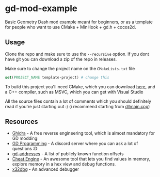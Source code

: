 # gd-mod-example
Basic Geometry Dash mod example meant for beginners, or as a template for people who want to use CMake + MinHook + gd.h + cocos2d.

## Usage

Clone the repo and make sure to use the `--recursive` option. If you dont have git you can download a zip of the repo in releases.

Make sure to change the project name on the `CMakeLists.txt` file
```cmake
set(PROJECT_NAME template-project) # change this
```

To build this project you'll need CMake, which you can download [here](https://cmake.org/download/), and a C++ compiler, such as MSVC, which you can get with Visual Studio

All the source files contain a lot of comments which you should definitely read if you're just starting out :) (i recommend starting from [dllmain.cpp](https://github.com/matcool/gd-mod-example/blob/master/src/dllmain.cpp))

## Resources
- [Ghidra](https://ghidra-sre.org/) - A free reverse engineering tool, which is almost mandatory for GD modding
- [GD Programming](https://discord.gg/jEwtDBK) - A discord server where you can ask a lot of questions :D
- [gd-addresses](https://github.com/spookybear0/gd-addresses/) - A list of publicly known function offsets
- [Cheat Engine](https://cheatengine.org/) - An awesome tool that lets you find values in memory, explore memory in a hex view and debug functions.
- [x32dbg](https://x64dbg.com/) - An advanced debugger